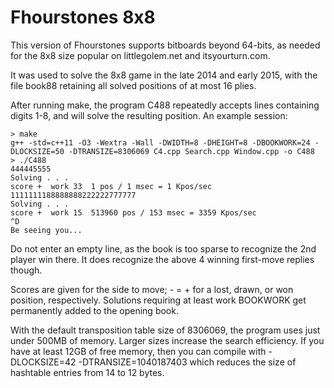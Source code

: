 Fhourstones 8x8
===============

This version of Fhourstones supports bitboards beyond 64-bits,
as needed for the 8x8 size popular on littlegolem.net and itsyourturn.com.

It was used to solve the 8x8 game in the late 2014 and early 2015,
with the file book88 retaining all solved positions of at most 16 plies.

After running make, the program C488 repeatedly accepts lines containing digits 1-8,
and will solve the resulting position. An example session:

```
> make
g++ -std=c++11 -O3 -Wextra -Wall -DWIDTH=8 -DHEIGHT=8 -DBOOKWORK=24 -DLOCKSIZE=50 -DTRANSIZE=8306069 C4.cpp Search.cpp Window.cpp -o C488
> ./C488
444445555
Solving . . .    
score +  work 33  1 pos / 1 msec = 1 Kpos/sec
1111111188888888222222777777
Solving . . .    
score +  work 15  513960 pos / 153 msec = 3359 Kpos/sec
^D
Be seeing you...
```

Do not enter an empty line, as the book is too sparse to recognize the 2nd player win there.
It does recognize the above 4 winning first-move replies though.

Scores are given for the side to move; - = + for a lost, drawn, or won position, respectively.
Solutions requiring at least work BOOKWORK get permanently added to the opening book.

With the default transposition table size of 8306069, the program uses just under 500MB of memory.
Larger sizes increase the search efficiency. If you have at least 12GB of free memory,
then you can compile with -DLOCKSIZE=42 -DTRANSIZE=1040187403 which reduces the size
of hashtable entries from 14 to 12 bytes. 
